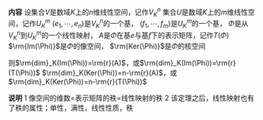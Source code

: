 **内容**
设集合$V$是数域$K$上的$n$维线性空间，记作$V_K^n$
集合$U$是数域$K$上的$m$维线性空间，记作$U_K^m$
$(e_1,\cdots,e_n)$是$V_K^n$的一个基，
$(f_1,\cdots,f_m)$是$U_K^m$的一个基，
$\Phi$是从$V_K^n$到$U_K^m$的一个线性映射，
$A$是$\Phi$在基$e$与基$f$下的表示矩阵，记作$T(\Phi)$
$\rm{Im(\Phi)}$是$\Phi$的像空间，
$\rm{Ker(\Phi)}$是$\Phi$的核空间

则$\rm{dim}_K(Im(\Phi))=\rm{r}(A)$，或$\rm{dim}_K(Im(\Phi))=\rm{r}(T(\Phi))$
$\rm{dim}_K(Ker(\Phi))=n-\rm{r}(A)$，或$\rm{dim}_K(Ker(\Phi))=n-\rm{r}(T(\Phi))$

**说明**
1 像空间的维数$=$表示矩阵的秩$=$线性映射的秩
2 该定理之后，线性映射也有了秩的属性；单性，满性，线性性质，秩